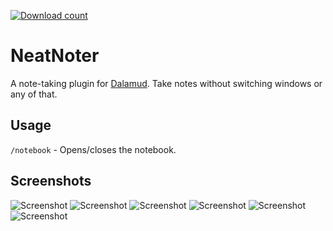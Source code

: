 [![Download count](https://img.shields.io/endpoint?url=https%3A%2F%2Fvz32sgcoal.execute-api.us-east-1.amazonaws.com%2FNeatNoter)](https://github.com/karashiiro/NeatNoter)

# NeatNoter
A note-taking plugin for [Dalamud](https://github.com/goatcorp/Dalamud). Take notes without switching windows or any of that.

## Usage
`/notebook` - Opens/closes the notebook.


## Screenshots
![Screenshot](https://raw.githubusercontent.com/karashiiro/NeatNoter/master/Assets/0.png)
![Screenshot](https://raw.githubusercontent.com/karashiiro/NeatNoter/master/Assets/1.png)
![Screenshot](https://raw.githubusercontent.com/karashiiro/NeatNoter/master/Assets/2.png)
![Screenshot](https://raw.githubusercontent.com/karashiiro/NeatNoter/master/Assets/3.png)
![Screenshot](https://raw.githubusercontent.com/karashiiro/NeatNoter/master/Assets/4.png)
![Screenshot](https://raw.githubusercontent.com/karashiiro/NeatNoter/master/Assets/5.png)
